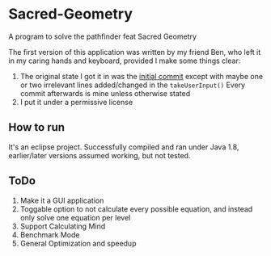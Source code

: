 # Sacred-Geometry
A program to solve the pathfinder feat Sacred Geometry

The first version of this application was written by my friend Ben, who left it in my caring hands and keyboard, provided I make some things clear:
1) The original state I got it in was the [initial commit](https://github.com/johnhanson/Sacred-Geometry/commit/cb0c1f493980736a56ba0abd9849899ccb6bc5ef) except with maybe one or two irrelevant lines added/changed in the `takeUserInput()` Every commit afterwards is mine unless otherwise stated
2) I put it under a permissive license 

## How to run
It's an eclipse project. Successfully compiled and ran under Java 1.8, earlier/later versions assumed working, but not tested.

## ToDo
1) Make it a GUI application
2) Toggable option to not calculate every possible equation, and instead only solve one equation per level
3) Support Calculating Mind
4) Benchmark Mode
5) General Optimization and speedup
